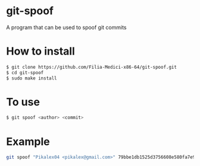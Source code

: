 # git-spoof

A program that can be used to spoof git commits

# How to install

```sh
$ git clone https://github.com/Filia-Medici-x86-64/git-spoof.git
$ cd git-spoof
$ sudo make install
```

# To use

```sh
$ git spoof <author> <commit>
```
# Example

```sh
git spoof "Pikalex04 <pikalex@gmail.com>" 79bbe1db1525d3756608e580fa7e9fc87b1c99d4
```
